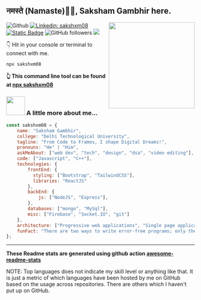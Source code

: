 <h2>नमस्ते (Namaste)🙏🏻, Saksham Gambhir here.</h2>
<img align='right' src="https://media.giphy.com/media/M9gbBd9nbDrOTu1Mqx/giphy.gif" width="230">

![Github](https://img.shields.io/badge/-sakshxm08-green?color=2b3137&style=for-the-badge&logo=Github&logoColor=white&link=https://www.github.com/sakshxm08/)
[![Linkedin: sakshxm08](https://img.shields.io/badge/-sakshxm08-blue?style=for-the-badge&logo=Linkedin&logoColor=white&link=https://www.linkedin.com/in/sakshxm08/)](https://www.linkedin.com/in/sakshxm08/)
<br>
[![Static Badge](https://img.shields.io/badge/website-black?style=for-the-badge&logo=googlechrome&logoColor=%23fff&color=%23DD5144&link=https://sakshxm08.in/)](https://sakshxm08.in/)
![GitHub followers](https://img.shields.io/github/followers/sakshxm08?label=followers&style=for-the-badge&logo=Github&logoColor=%23ffffff&labelColor=%232b3137&color=blue)
![](https://visitor-badge.glitch.me/badge?page_id=anmol098.anmol098)

👇 Hit in your console or terminal to connect with me.

```bash
npx sakshxm08
```
**👆 This command line tool can be found at [npx sakshxm08](https://github.com/sakshxm08/npx_card)**

### <img src="https://media.giphy.com/media/VgCDAzcKvsR6OM0uWg/giphy.gif" width="50"> A little more about me...  

```javascript
const sakshxm08 = {
    name: "Saksham Gambhir",
    college: "Delhi Technological University",
    tagline: "From Code to Frames, I shape Digital Dreams!",
    pronouns: "He" | "Him",
    askMeAbout: ["web dev", "tech", "design", "dsa", "video editing"],
    code: ["Javascript", "C++"],
    technologies: {
        frontEnd: {
          styling: ["Bootstrap", "TailwindCSS"],
          libraries: "ReactJS"
        },
        backEnd: {
            js: ["NodeJS", "Express"],
        },
        databases: ["mongo", "MySql"],
        misc: ["Firebase", "Socket.IO", "git"]
    },
    architecture: ["Progressive web applications", "Single page applications"],
    funFact: "There are two ways to write error-free programs; only the third one works"
};
```

---

<!--START_SECTION:waka-->
<!--END_SECTION:waka-->

**These Readme stats are generated using github action [awesome-readme-stats](https://github.com/anmol098/waka-readme-stats)**

NOTE: Top languages does not indicate my skill level or anything like that. It is just a metric of which languages have been hosted by me on GitHub based on the usage across repositories. There are others which I haven't put up on GitHub.
